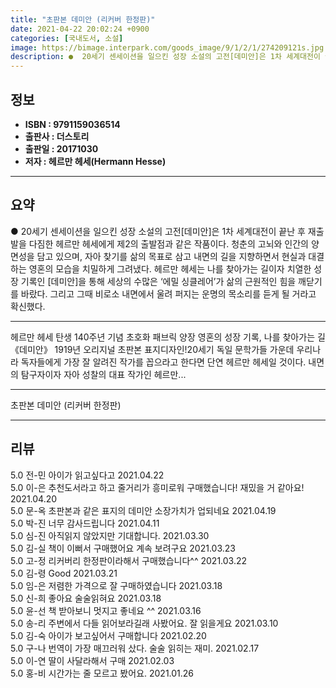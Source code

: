 ```yaml
---
title: "초판본 데미안 (리커버 한정판)"
date: 2021-04-22 20:02:24 +0900
categories: [국내도서, 소설]
image: https://bimage.interpark.com/goods_image/9/1/2/1/274209121s.jpg
description: ●  20세기 센세이션을 일으킨 성장 소설의 고전[데미안]은 1차 세계대전이 끝난 후 재출발을 다짐한 헤르만 헤세에게 제2의 출발점과 같은 작품이다. 청춘의 고뇌와 인간의 양면성을 담고 있으며, 자아 찾기를 삶의 목표로 삼고 내면의 길을 지향하면서 현실과 대결하는 영혼의 모습을 치밀하게 그려냈다. 헤르만
---
```


## **정보**

- **ISBN : 9791159036514**
- **출판사 : 더스토리**
- **출판일 : 20171030**
- **저자 : 헤르만 헤세(Hermann Hesse)**

------



## **요약**

●  20세기 센세이션을 일으킨 성장 소설의 고전[데미안]은 1차 세계대전이 끝난 후 재출발을 다짐한 헤르만 헤세에게 제2의 출발점과 같은 작품이다. 청춘의 고뇌와 인간의 양면성을 담고 있으며, 자아 찾기를 삶의 목표로 삼고 내면의 길을 지향하면서 현실과 대결하는 영혼의 모습을 치밀하게 그려냈다. 헤르만 헤세는 나를 찾아가는 길이자 치열한 성장 기록인 [데미안]을 통해 세상의 수많은 ‘에밀 싱클레어’가 삶의 근원적인 힘을 깨닫기를 바랐다. 그리고 그때 비로소 내면에서 울려 퍼지는 운명의 목소리를 듣게 될 거라고 확신했다.

------

헤르만 헤세 탄생 140주년 기념 초호화 패브릭 양장
영혼의 성장 기록, 나를 찾아가는 길 《데미안》
1919년 오리지널 초판본 표지디자인!20세기 독일 문학가들 가운데 우리나라 독자들에게 가장 잘 알려진 작가를 꼽으라고 한다면 단연 헤르만 헤세일 것이다. 내면의 탐구자이자 자아 성찰의 대표 작가인 헤르만... 

------


초판본 데미안 (리커버 한정판) 

------


## **리뷰** 

5.0 전-민 아이가 읽고싶다고 2021.04.22 <br/>5.0 이-은 추천도서라고 하고 줄거리가 흥미로워 구매했습니다! 재밌을 거 같아요! 2021.04.20 <br/>5.0 문-옥 초판본과 같은 표지의 데미안 소장가치가 업되네요 2021.04.19 <br/>5.0 박-진 너무 감사드립니다 2021.04.11 <br/>5.0 심-진 아직읽지 않았지만 기대합니다.  2021.03.30 <br/>5.0 김-실 책이 이뻐서 구매했어요 계속 보려구요 2021.03.23 <br/>5.0 고-정 리커버리 한정판이라해서 구매했습니다^^ 2021.03.22 <br/>5.0 김-령 Good 2021.03.21 <br/>5.0 임-은 저렴한 가격으로 잘 구매하였습니다  2021.03.18 <br/>5.0 신-희 좋아요 술술읽혀요 2021.03.18 <br/>5.0 윤-선 책 받아보니 멋지고  좋네요 ^^ 2021.03.16 <br/>5.0 송-리 주변에서 다들 읽어보라길래 사봤어요. 잘 읽을게요 2021.03.10 <br/>5.0 김-숙 아이가 보고싶어서 구매합니다 2021.02.20 <br/>5.0 구-나 번역이 가장 매끄러워 샀다. 술술 읽히는 재미. 2021.02.17 <br/>5.0 이-연 딸이 사달라해서 구매 2021.02.03 <br/>5.0 홍-비 시간가는 줄 모르고 봤어요. 2021.01.26 <br/>